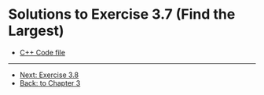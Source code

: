 # Solutions to Exercise 3.7 (Find the Largest)

- [C++ Code file](e03_07.cpp)

---

- [Next: Exercise 3.8](03_08.md)
- [Back: to Chapter 3](README.md)
